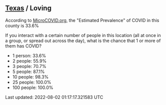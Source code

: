 
## [Texas](/united-states/texas) / Loving

According to [MicroCOVID.org](http://microcovid.org),
the "Estimated Prevalence" of COVID in this county is 33.6%

If you interact with a certain number of people in this location
(all at once in a group, or spread out across the day), what is the chance that
1 or more of them has COVID?

- 1 person: 33.6%
- 2 people: 55.9%
- 3 people: 70.7%
- 5 people: 87.1%
- 10 people: 98.3%
- 25 people: 100.0%
- 100 people: 100.0%

Last updated: 2022-08-02 01:17:17.321583 UTC

